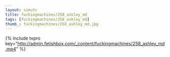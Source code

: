 ```yaml
--- 
layout: sieutv
title: fuckingmachines/258_ashley_md
tags: [fuckingmachines/258_ashley_md]
thumb_: fuckingmachines/258_ashley_md.jpg
---
```

{% include tvpro key="http://admin.fetishbox.com/_content/fuckingmachines/258_ashley_md.mp4" %} 
